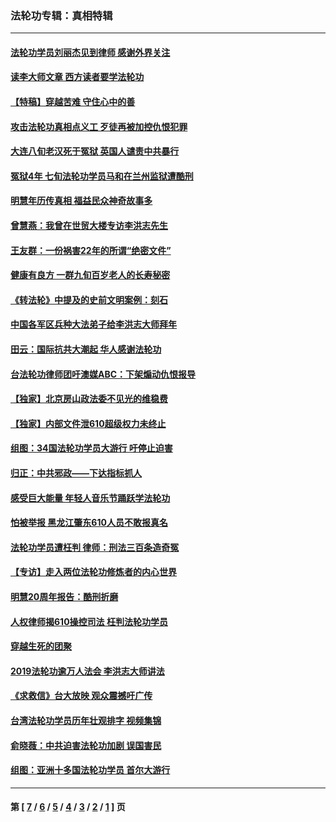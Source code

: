 ### 法轮功专辑：真相特辑
---
#### [法轮功学员刘丽杰见到律师 感谢外界关注](../../pages/nf4389/n13927012.md) 
#### [读李大师文章 西方读者要学法轮功](../../pages/nf4389/n13925142.md) 
#### [【特稿】穿越苦难 守住心中的善](../../pages/nf4389/n13784979.md) 
#### [攻击法轮功真相点义工 歹徒再被加控仇恨犯罪](../../pages/nf4389/n13601019.md) 
#### [大连八旬老汉死于冤狱 英国人谴责中共暴行](../../pages/nf4389/n13480118.md) 
#### [冤狱4年 七旬法轮功学员马和在兰州监狱遭酷刑](../../pages/nf4389/n13304688.md) 
#### [明慧年历传真相 福益民众神奇故事多](../../pages/nf4389/n13294545.md) 
#### [曾慧燕：我曾在世贸大楼专访李洪志先生](../../pages/nf4389/n12898729.md) 
#### [王友群：一份祸害22年的所谓“绝密文件”](../../pages/nf4389/n12871750.md) 
#### [健康有良方 一群九旬百岁老人的长寿秘密](../../pages/nf4389/n12847475.md) 
#### [《转法轮》中提及的史前文明案例：刻石](../../pages/nf4389/n12758577.md) 
#### [中国各军区兵种大法弟子给李洪志大师拜年](../../pages/nf4389/n12750047.md) 
#### [田云：国际抗共大潮起 华人感谢法轮功](../../pages/nf4389/n12357708.md) 
#### [台法轮功律师团吁澳媒ABC：下架煽动仇恨报导](../../pages/nf4389/n12279917.md) 
#### [【独家】北京房山政法委不见光的维稳费](../../pages/nf4389/n12031979.md) 
#### [【独家】内部文件泄610超级权力未终止](../../pages/nf4389/n12023895.md) 
#### [组图：34国法轮功学员大游行 吁停止迫害](../../pages/nf4389/n11492658.md) 
#### [归正：中共邪政——下达指标抓人](../../pages/nf4389/n11474770.md) 
#### [感受巨大能量 年轻人音乐节踊跃学法轮功](../../pages/nf4389/n11441981.md) 
#### [怕被举报 黑龙江肇东610人员不敢报真名](../../pages/nf4389/n11436499.md) 
#### [法轮功学员遭枉判 律师：刑法三百条造奇冤](../../pages/nf4389/n11433943.md) 
#### [【专访】走入两位法轮功修炼者的内心世界](../../pages/nf4389/n11415623.md) 
#### [明慧20周年报告：酷刑折磨](../../pages/nf4389/n11387954.md) 
#### [人权律师揭610操控司法 枉判法轮功学员](../../pages/nf4389/n11313370.md) 
#### [穿越生死的团聚](../../pages/nf4389/n11258922.md) 
#### [2019法轮功逾万人法会 李洪志大师讲法](../../pages/nf4389/n11265303.md) 
#### [《求救信》台大放映 观众震撼吁广传](../../pages/nf4389/n10922251.md) 
#### [台湾法轮功学员历年壮观排字 视频集锦](../../pages/nf4389/n10878789.md) 
#### [俞晓薇：中共迫害法轮功加剧 误国害民](../../pages/nf4389/n10859260.md) 
#### [组图：亚洲十多国法轮功学员 首尔大游行](../../pages/nf4389/n10781149.md) 

---
#### 第 [ [7](./7.md) / [6](./6.md) / [5](./5.md) / [4](./4.md) / [3](./3.md) / [2](./2.md) / [1](./1.md) ] 页
